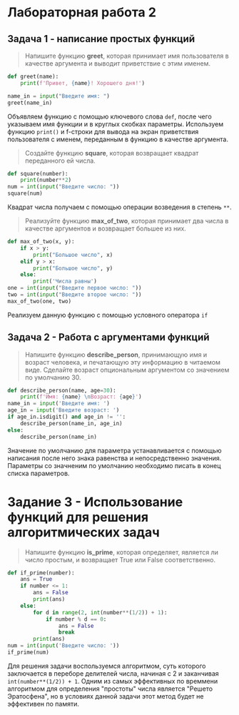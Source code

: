 # Лабораторная работа 2
## Задача 1 - написание простых функций
> Напишите функцию **greet**, которая принимает имя пользователя в качестве аргумента и выводит приветствие с этим именем.
```python
def greet(name):
    print(f'Привет, {name}! Хорошего дня!')

name_in = input("Введите имя: ")
greet(name_in)
```
Объявляем функцию с помощью ключевого слова `def`, после чего указываем имя функции и в круглых скобках параметры. Используем функцию `print()` и f-строки для вывода на экран приветствия пользователя с именем, переданным в функцию в качестве аргумента.

> Создайте функцию **square**, которая возвращает квадрат переданного ей числа.
```python
def square(number):
    print(number**2)
num = int(input("Введите число: "))
square(num)
```
Квадрат числа получаем с помощью операции возведения в степень `**`. 

> Реализуйте функцию **max_of_two**, которая принимает два числа в качестве аргументов и возвращает большее из них.
```python
def max_of_two(x, y):
    if x > y:
        print("Большое число", x)
    elif y > x:
        print("Большое число", y)
    else:
        print('Числа равны')
one = int(input("Введите первое число: "))
two = int(input("Введите второе число: "))
max_of_two(one, two)
```
Реализуем данную функцию с помощью условного оператора `if`

## Задача 2 - Работа с аргументами функций
> Напишите функцию **describe_person**, принимающую имя и возраст человека, и печатающую эту информацию в читаемом виде. Сделайте возраст опциональным аргументом со значением по умолчанию 30.
```python
def describe_person(name, age=30):
    print(f'Имя: {name} \nВозраст: {age}')
name_in = input('Введите имя: ')
age_in = input('Введите возраст: ')
if age_in.isdigit() and age_in != '':
    describe_person(name_in, age_in)
else:
    describe_person(name_in)
```
Значение по умолчанию для параметра устанавливается с помощью написания после него знака равенства и непосредственно значения. Параметры со значненим по умолчанию необходимо писать в конец списка параметров.  

# Задание 3 - Использование функций для решения алгоритмических задач
> Напишите функцию **is_prime**, которая определяет, является ли число простым, и возвращает True или False соответственно.
```python
def if_prime(number):
    ans = True
    if number <= 1:
        ans = False
        print(ans)
    else:
        for d in range(2, int(number**(1/2)) + 1):
            if number % d == 0:
                ans = False
                break
        print(ans)
num = int(input('Введите число: '))
if_prime(num)
```
Для решения задачи воспользуемся алгоритмом, суть которого заключается в переборе делителей числа, начиная с 2 и заканчивая `int(number**(1/2)) + 1`. Одним из самых эффективных по времмени алгоритмом для определения "простоты" числа является "Решето Эратосфена", но в условиях данной задачи этот метод будет не эффективен по памяти.
